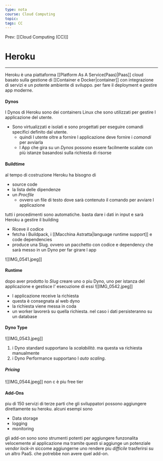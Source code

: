 ```yaml
---
type: nota
course: Cloud Computing
topic: 
tags: CC
---
```


Prev: [[Cloud Computing (CC)]]

# Heroku
---
Heroku  è una piattaforma [[Platform As A Service(Paas)|Paas]] cloud basato sulla gestione di [[Container e Docker|container]] con integrazione di servizi e un potente ambiente di sviluppo. per fare il deployment e gestire app moderne.


#### Dynos
I Dynos di Heroku sono dei containers Linux che sono utilizzati per gestire l applicazione del utente.

- Sono virtualizzati e isolati e sono progettati per eseguire comandi specifici definito dal utente. 
	- quindi l utente oltre a fornire l applicazione deve fornire i _comandi_ per avviarla 
	- l App che gira su un _Dynos_ possono essere facilmente scalate con più istanze basandosi sulla richiesta di risorse


#### Buildtime
al tempo di costruzione Heroku ha bisogno di
- source code
- la lista delle dipendenze
- un _Procfile_
	- ovvero un file di testo dove sarà contenuto il comando per avviare l applicazione 

tutti i procedimenti sono automatiche. basta dare i dati in input e sarà Heroku a gestire il building 
- Riceve il codice
- fetcha i Buildpack, i [[Macchina Astratta|language runtime support]] e code dependencies
- produce una Slug. ovvero un pacchetto con codice e dependency che sarà messo in un Dyno per far girare l app

![[IMG_0541.jpeg]]


#### Runtime
dopo aver prodotto lo _Slug_ creare uno o piu Dyno, uno per istanza del applicazione e gestisce l’ esecuzione di essi
![[IMG_0542.jpeg]]
- l applicazione receive la richiesta
- questa è consegnata al web dyno
- la richiesta viene messa in coda
- un worker lavorerà su quella richiesta. nel caso i dati persisteranno su un database

#### Dyno Type

![[IMG_0543.jpeg]]
1. i Dyno standard supportano la _scalabilità_. ma questa va richiesta manualmente
2. i Dyno Performance supportano l _auto scaling_.
##### Pricing
![[IMG_0544.jpeg]]
non c è piu free tier

#### Add-Ons
piu di 150 servizi di terze parti che gli sviluppatori possono aggiungere direttamente su heroku. alcuni esempi sono
- Data storage
- logging
- monitoring 

gli add-on sono sono strumenti potenti per aggiungere funzonalita velocemente al applicazione ma tramite questi si aggiunge un potenziale _vendor lock-in_ siccome aggiungerne uno rendere piu _difficile_ trasferirsi su un altro PaaS. che potrebbe non avere quel add-on.


